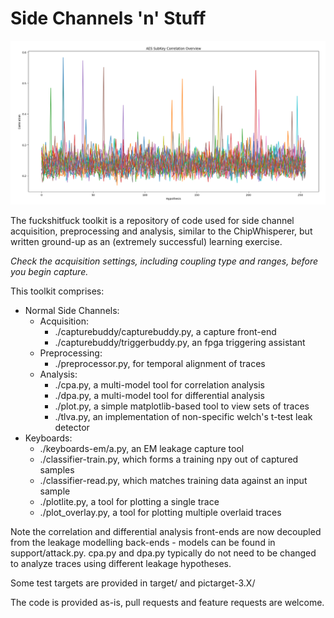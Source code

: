 # Side Channels 'n' Stuff

![Just for fun](fun/cap.png)

The fuckshitfuck toolkit is a repository of code used for side channel acquisition, preprocessing and analysis, similar to the ChipWhisperer, but written ground-up as an (extremely successful) learning exercise.

_Check the acquisition settings, including coupling type and ranges, before you begin capture._

This toolkit comprises:

- Normal Side Channels:
  - Acquisition:
    - ./capturebuddy/capturebuddy.py, a capture front-end
    - ./capturebuddy/triggerbuddy.py, an fpga triggering assistant
  - Preprocessing:
    - ./preprocessor.py, for temporal alignment of traces
  - Analysis:
    - ./cpa.py, a multi-model tool for correlation analysis
    - ./dpa.py, a multi-model tool for differential analysis
    - ./plot.py, a simple matplotlib-based tool to view sets of traces
    - ./tlva.py, an implementation of non-specific welch's t-test leak detector
- Keyboards:
  - ./keyboards-em/a.py, an EM leakage capture tool
  - ./classifier-train.py, which forms a training npy out of captured samples
  - ./classifier-read.py, which matches training data against an input sample
  - ./plotlite.py, a tool for plotting a single trace
  - ./plot_overlay.py, a tool for plotting multiple overlaid traces

Note the correlation and differential analysis front-ends are now decoupled from the leakage modelling back-ends - models can be found in support/attack.py. cpa.py and dpa.py typically do not need to be changed to analyze traces using different leakage hypotheses.

Some test targets are provided in target/ and pictarget-3.X/

The code is provided as-is, pull requests and feature requests are welcome.
